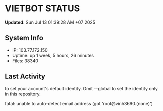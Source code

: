 # VIETBOT STATUS
**Updated**: Sun Jul 13 01:39:28 AM +07 2025

## System Info
- IP: 103.77.172.150
- Uptime: up 1 week, 5 hours, 26 minutes
- Files: 38340

## Last Activity

to set your account's default identity.
Omit --global to set the identity only in this repository.

fatal: unable to auto-detect email address (got 'root@vinh3690.(none)')
